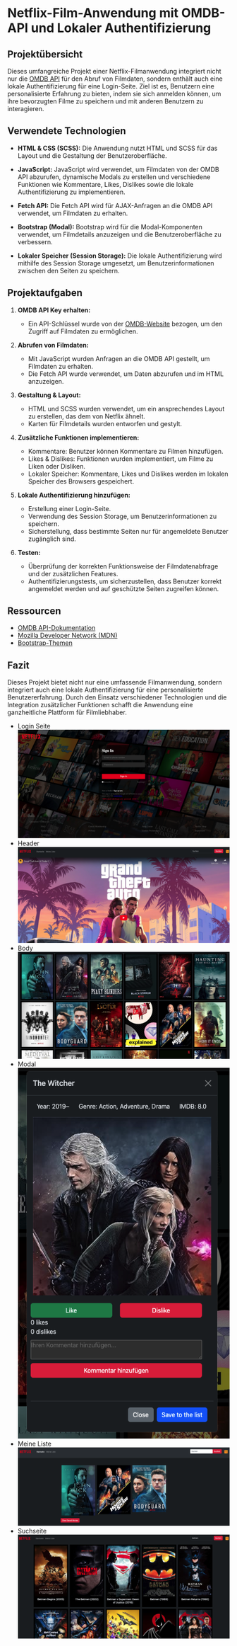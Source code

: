 # Netflix-Film-Anwendung mit OMDB-API und Lokaler Authentifizierung

## Projektübersicht

Dieses umfangreiche Projekt einer Netflix-Filmanwendung integriert nicht nur die [OMDB API](http://www.omdbapi.com/apikey.aspx) für den Abruf von Filmdaten, sondern enthält auch eine lokale Authentifizierung für eine Login-Seite. Ziel ist es, Benutzern eine personalisierte Erfahrung zu bieten, indem sie sich anmelden können, um ihre bevorzugten Filme zu speichern und mit anderen Benutzern zu interagieren.

## Verwendete Technologien

- **HTML & CSS (SCSS):** Die Anwendung nutzt HTML und SCSS für das Layout und die Gestaltung der Benutzeroberfläche.

- **JavaScript:** JavaScript wird verwendet, um Filmdaten von der OMDB API abzurufen, dynamische Modals zu erstellen und verschiedene Funktionen wie Kommentare, Likes, Dislikes sowie die lokale Authentifizierung zu implementieren.

- **Fetch API:** Die Fetch API wird für AJAX-Anfragen an die OMDB API verwendet, um Filmdaten zu erhalten.

- **Bootstrap (Modal):** Bootstrap wird für die Modal-Komponenten verwendet, um Filmdetails anzuzeigen und die Benutzeroberfläche zu verbessern.

- **Lokaler Speicher (Session Storage):** Die lokale Authentifizierung wird mithilfe des Session Storage umgesetzt, um Benutzerinformationen zwischen den Seiten zu speichern.

## Projektaufgaben

1. **OMDB API Key erhalten:**

   - Ein API-Schlüssel wurde von der [OMDB-Website](http://www.omdbapi.com/) bezogen, um den Zugriff auf Filmdaten zu ermöglichen.

2. **Abrufen von Filmdaten:**

   - Mit JavaScript wurden Anfragen an die OMDB API gestellt, um Filmdaten zu erhalten.
   - Die Fetch API wurde verwendet, um Daten abzurufen und im HTML anzuzeigen.

3. **Gestaltung & Layout:**

   - HTML und SCSS wurden verwendet, um ein ansprechendes Layout zu erstellen, das dem von Netflix ähnelt.
   - Karten für Filmdetails wurden entworfen und gestylt.

4. **Zusätzliche Funktionen implementieren:**

   - Kommentare: Benutzer können Kommentare zu Filmen hinzufügen.
   - Likes & Dislikes: Funktionen wurden implementiert, um Filme zu Liken oder Disliken.
   - Lokaler Speicher: Kommentare, Likes und Dislikes werden im lokalen Speicher des Browsers gespeichert.

5. **Lokale Authentifizierung hinzufügen:**

   - Erstellung einer Login-Seite.
   - Verwendung des Session Storage, um Benutzerinformationen zu speichern.
   - Sicherstellung, dass bestimmte Seiten nur für angemeldete Benutzer zugänglich sind.

6. **Testen:**
   - Überprüfung der korrekten Funktionsweise der Filmdatenabfrage und der zusätzlichen Features.
   - Authentifizierungstests, um sicherzustellen, dass Benutzer korrekt angemeldet werden und auf geschützte Seiten zugreifen können.

## Ressourcen

- [OMDB API-Dokumentation](http://www.omdbapi.com/)
- [Mozilla Developer Network (MDN)](https://developer.mozilla.org/en-US/)
- [Bootstrap-Themen](https://bootswatch.com/)

## Fazit

Dieses Projekt bietet nicht nur eine umfassende Filmanwendung, sondern integriert auch eine lokale Authentifizierung für eine personalisierte Benutzererfahrung. Durch den Einsatz verschiedener Technologien und die Integration zusätzlicher Funktionen schafft die Anwendung eine ganzheitliche Plattform für Filmliebhaber.

- Login Seite
  ![Login](./assests/login.png)
- Header
  ![header](./assests/top.png)
- Body
  ![body](./assests/body.png)
- Modal
  ![modal](./assests/modal.png)
- Meine Liste
  ![list](./assests/mylist.png)
- Suchseite
  ![search](./assests/search.png)

